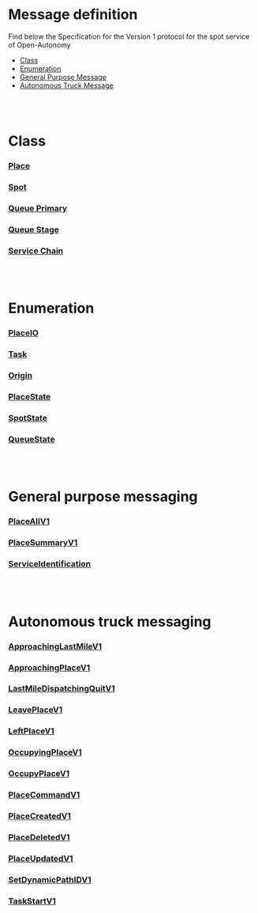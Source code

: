 # Message definition
Find below the Specification for the Version 1 protocol for the spot service of Open-Autonomy
- [Class](#class)
- [Enumeration](#enumeration)
- [General Purpose Message](#General-purpose-messaging)
- [Autonomous Truck Message](#Autonomous-truck-messaging)

<br><br>

# Class
### [Place](class_PlaceV1.md#place)
### [Spot](class_PlaceV1.md#spotv1)
### [Queue Primary](class_PlaceV1.md#primaryqueuespotv1)
### [Queue Stage](class_PlaceV1.md#queuestagespotv1)
### [Service Chain](class_PlaceV1.md#servicechain)

<br><br>

# Enumeration
### [PlaceIO](enum_Place.md#placeio-enumeration)
### [Task](enum_Place.md#task-enumeration)
### [Origin](enum_Place.md#origin-enumeration)
### [PlaceState](enum_Place.md#placestate-enumeration)
### [SpotState](enum_Place.md#spotstate-enumeration)
### [QueueState](enum_Place.md#queuestate-enumeration)

<br><br>

# General purpose messaging
### [PlaceAllV1](PlaceAllV1.md)
### [PlaceSummaryV1](PlaceSummaryV1.md)
### [ServiceIdentification](ServiceIdentification.md)

<br><br>

# Autonomous truck messaging
### [ApproachingLastMileV1](ApproachingLastMileV1.md)
### [ApproachingPlaceV1](ApproachingPlaceV1.md)
### [LastMileDispatchingQuitV1](LastMileDispatchingQuitV1.md)
### [LeavePlaceV1](LeavePlaceV1.md)
### [LeftPlaceV1](LeftPlaceV1.md)
### [OccupyingPlaceV1](OccupyingPlaceV1.md)
### [OccupyPlaceV1](OccupyPlaceV1.md)
### [PlaceCommandV1](PlaceCommandV1.md)
### [PlaceCreatedV1](PlaceCreatedV1.md)
### [PlaceDeletedV1](PlaceDeletedV1.md)
### [PlaceUpdatedV1](PlaceUpdatedV1.md)
### [SetDynamicPathIDV1](SetDynamicPathIDV1.md)
### [TaskStartV1](TaskStartV1.md)
